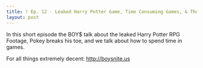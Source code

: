 ```yaml
---
title: ! Ep. 12 - Leaked Harry Potter Game, Time Consuming Games, & The Morality of Fortnite Dances
layout: post
---
```

In this short episode the BOY$ talk about the leaked Harry Potter RPG Footage, Pokey breaks his toe, and we talk about how to spend time in games. 

For all things extremely decent:
http://boysnite.us
